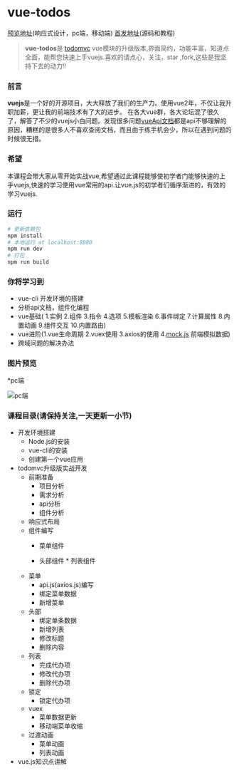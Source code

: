 # vue-todos
[预览地址](http://yangyi1024.com/todo)(响应式设计，pc端，移动端)
[首发地址](https://github.com/liangxiaojuan/vue-todos)(源码和教程)
> **vue-todos**是 [todomvc](https://github.com/tastejs/todomvc)  vue模块的升级版本,界面简约，功能丰富，知道点全面，能帮您快速上手vuejs.喜欢的请点心，关注，star ,fork,这些是我坚持下去的动力!!

### 前言

   **vuejs**是一个好的开源项目，大大释放了我们的生产力。使用vue2年，不仅让我升职加薪，更让我的前端技术有了大的进步。 在各大vue群，各大论坛混了很久了，解答了不少的vuejs小白问题。发现很多问题[vueApi文档](https://cn.vuejs.org/)都是api不够理解的原因，糟糕的是很多人不喜欢查阅文档，而且由于练手机会少，所以在遇到问题的时候很无措。
### 希望

本课程会带大家从零开始实战vue,希望通过此课程能够使初学者门能够快速的上手vuejs,快速的学习使用vue常用的api.让vue.js的初学者们循序渐进的，有效的学习vuejs.

### 运行
``` bash
# 更新依赖包
npm install
# 本地运行 at localhost:8080
npm run dev
# 打包
npm run build
```

### 你将学习到
* vue-cli 开发环境的搭建
* 分析api文档，组件化编程
* vue基础( 1.实例 2.组件 3.指令 4.选项 5.模板渲染 6.事件绑定 7.计算属性 8.内置动画 9.组件交互 10.内置路由)
* vue进阶(1.vue生命周期 2.vuex使用 3.axios的使用 4.[mock.js](http://mockjs.com/
) 前端模拟数据)
* 跨域问题的解决办法

### 图片预览
*pc端

![pc端](http://upload-images.jianshu.io/upload_images/4249223-1805202d724bb95f.png?imageMogr2/auto-orient/strip%7CimageView2/2/w/1240)


### 课程目录(请保持关注,一天更新一小节)

* 开发环境搭建
    * Node.js的安装
    * vue-cli的安装
    * 创建第一个vue应用
* todomvc升级版实战开发
    * 前期准备
         * 项目分析
        * 需求分析
        * api分析
        * 组件分析
    * 响应式布局
    * 组件编写
        * 菜单组件

        * 头部组件        * 列表组件    
    * 菜单
       * api.js(axios.js)编写
       * 绑定菜单数据
       * 新增菜单
   *  头部
         * 绑定单条数据
         * 新增列表
         * 修改标题
         * 删除内容
    *  列表  
        * 完成代办项
        * 修改代办项
        * 删除代办项
    *  锁定
        * 锁定代办项
    *  vuex
        *  菜单数据更新
         *  移动端菜单收缩
    *  过渡动画
        * 菜单动画
        * 列表动画
* vue.js知识点讲解